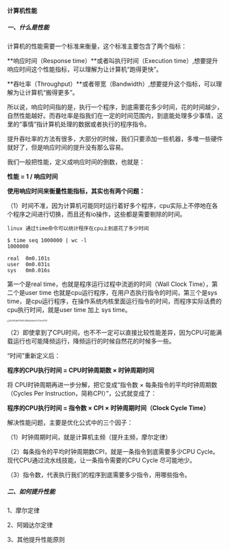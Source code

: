 #### 计算机性能

##### 一、什么是性能

计算机的性能需要一个标准来衡量，这个标准主要包含了两个指标：

**响应时间（Response time）**或者叫执行时间（Execution time）,想要提升响应时间这个性能指标，可以理解为让计算机“跑得更快”。

**吞吐率（Throughput）**或者带宽（Bandwidth）,想要提升这个指标，可以理解为让计算机“搬得更多”。

所以说，响应时间指的是，执行一个程序，到底需要花多少时间，花的时间越少，自然性能越好。而吞吐率是指我们在一定的时间范围内，到底能处理多少事情，这里的“事情”指计算机处理的数据或者执行的程序指令。

提升吞吐率的方法有很多，大部分的时候，我们只要添加一些机器，多堆一些硬件就好了，但是响应时间的提升没有那么容易。

我们一般把性能，定义成响应时间的倒数，也就是：

**性能 = 1 / 响应时间**

**使用响应时间来衡量性能指标，其实也有两个问题：**

（1）时间不准，因为计算机可能同时运行着好多个程序，cpu实际上不停地在各个程序之间进行切换，而且还有io操作，这些都是需要剔除的时间。

```
linux 通过time命令可以统计程序在cpu上到底花了多少时间

$ time seq 1000000 | wc -l
1000000

real  0m0.101s
user  0m0.031s
sys   0m0.016s

```

第一个是real time，也就是程序运行过程中流逝的时间（Wall Clock Time），第二个是user time 也就是cpu运行程序，在用户态执行指令的时间，第三个是sys time，是cpu运行程序，在操作系统内核里面运行指令的时间，而程序实际话费的cpu执行时间，就是user time 加上 sys time。

<img src="https://liuyang-picbed.oss-cn-shanghai.aliyuncs.com/img/0b340db019d7e389a2bde4c237ee4700.jpg" alt="0b340db019d7e389a2bde4c237ee4700" style="zoom:33%;" />

（2）即使拿到了CPU时间，也不不一定可以直接比较性能差异，因为CPU可能满载运行也可能降频运行，降频运行的时候自然花的时候多一些。

“时间”重新定义后：

**程序的CPU执行时间 =  CPU时钟周期数 × 时钟周期时间**  

将 CPU时钟周期再进一步分解，把它变成“指令数 × 每条指令的平均时钟周期数（Cycles Per Instruction，简称CPI）”，公式就变成了：

**程序的CPU执行时间 = 指令数 × CPI × 时钟周期时间（Clock Cycle Time）**

解决性能问题，主要是优化公式中的三个因子：

（1）时钟周期时间，就是计算机主频（提升主频，摩尔定律）

（2）每条指令的平均时钟周期数CPI，就是一条指令到底需要多少CPU Cycle。现代CPU通过流水线技能，让一条指令需要的CPU Cycle 尽可能地少。

（3）指令数，代表执行我们的程序到底需要多少指令，用哪些指令。

##### 二、如何提升性能

1、摩尔定律



2、阿姆达尔定律



3、其他提升性能原则


